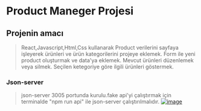 # Product Maneger Projesi
## Projenin amacı
>React,Javascript,Html,Css kullanarak
>Product verilerini sayfaya işleyerek ürünleri ve ürün kategorilerini projeye eklemek.
>Form ile yeni product oluşturmak ve data'ya eklemek.
>Mevcut ürünleri düzenlemek veya silmek.
>Seçilen ketegoriye göre ilgili ürünleri göstermek.
### Json-server
> json-server 3005 portunda kurulu.fake api'yi çalıştırmak için terminalde "npm run api" ile json-server çalıştırılmalıdır.
[![image](https://r.resimlink.com/DHL_-rdCvI.jpg)](https://resimlink.com/DHL_-rdCvI)

